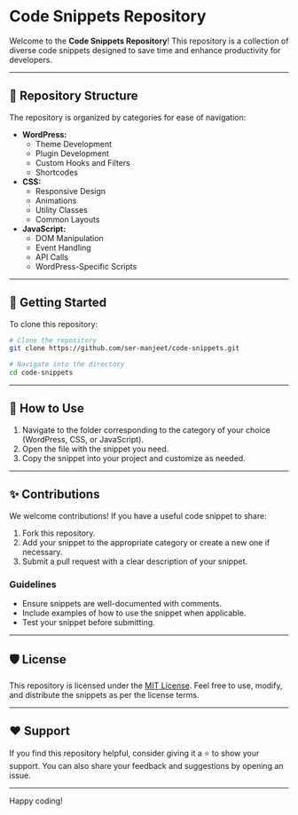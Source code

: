 # Code Snippets Repository

Welcome to the **Code Snippets Repository**! This repository is a collection of diverse code snippets designed to save time and enhance productivity for developers.

---

## 📂 Repository Structure
The repository is organized by categories for ease of navigation:

- **WordPress:**
  - Theme Development
  - Plugin Development
  - Custom Hooks and Filters
  - Shortcodes
- **CSS:**
  - Responsive Design
  - Animations
  - Utility Classes
  - Common Layouts
- **JavaScript:**
  - DOM Manipulation
  - Event Handling
  - API Calls
  - WordPress-Specific Scripts

---

## 🚀 Getting Started
To clone this repository:

```bash
# Clone the repository
git clone https://github.com/ser-manjeet/code-snippets.git

# Navigate into the directory
cd code-snippets
```

---

## 📖 How to Use
1. Navigate to the folder corresponding to the category of your choice (WordPress, CSS, or JavaScript).
2. Open the file with the snippet you need.
3. Copy the snippet into your project and customize as needed.

---

## ✨ Contributions
We welcome contributions! If you have a useful code snippet to share:

1. Fork this repository.
2. Add your snippet to the appropriate category or create a new one if necessary.
3. Submit a pull request with a clear description of your snippet.

### Guidelines
- Ensure snippets are well-documented with comments.
- Include examples of how to use the snippet when applicable.
- Test your snippet before submitting.

---

## 🛡️ License
This repository is licensed under the [MIT License](LICENSE). Feel free to use, modify, and distribute the snippets as per the license terms.

---

## ❤️ Support
If you find this repository helpful, consider giving it a ⭐ to show your support. You can also share your feedback and suggestions by opening an issue.

---

Happy coding!

